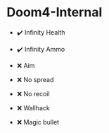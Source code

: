 # Doom4-Internal

* ✔️ Infinity Health
* ✔️ Infinity Ammo

* ❌ Aim
* ❌ No spread
* ❌ No recoil
* ❌ Wallhack
* ❌ Magic bullet
